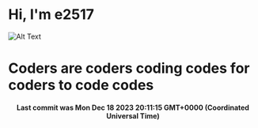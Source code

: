 # Hi, I'm e2517

![Alt Text](https://github.com/E2517/e2517/blob/master/images/background.gif)

# Coders are coders coding codes for coders to code codes

<h4 align="center">Last commit was Mon Dec 18 2023 20:11:15 GMT+0000 (Coordinated Universal Time)</h4>
